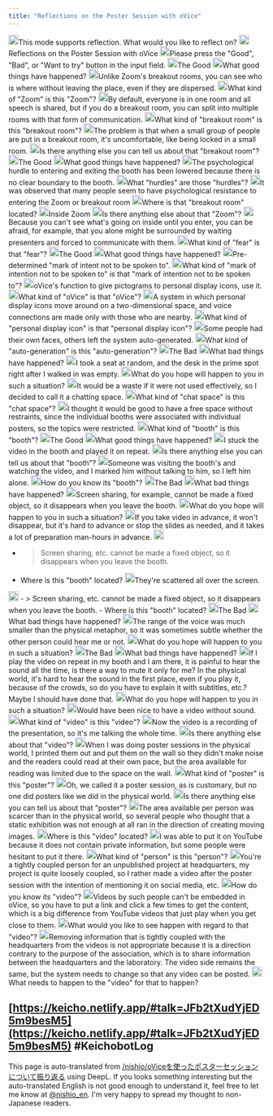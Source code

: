 ```yaml
---
title: "Reflections on the Poster Session with oVice"
---
```



<img src='https://scrapbox.io/api/pages/nishio/kei/icon' alt='/nishio/kei.icon' height="19.5"/>This mode supports reflection. What would you like to reflect on?
<img src='https://scrapbox.io/api/pages/nishio/human/icon' alt='/nishio/human.icon' height="19.5"/>Reflections on the Poster Session with oVice
<img src='https://scrapbox.io/api/pages/nishio/kei/icon' alt='/nishio/kei.icon' height="19.5"/>Please press the "Good", "Bad", or "Want to try" button in the input field.
<img src='https://scrapbox.io/api/pages/nishio/human/icon' alt='/nishio/human.icon' height="19.5"/>The Good
<img src='https://scrapbox.io/api/pages/nishio/kei/icon' alt='/nishio/kei.icon' height="19.5"/>What good things have happened?
<img src='https://scrapbox.io/api/pages/nishio/human/icon' alt='/nishio/human.icon' height="19.5"/>Unlike Zoom's breakout rooms, you can see who is where without leaving the place, even if they are dispersed.
<img src='https://scrapbox.io/api/pages/nishio/kei/icon' alt='/nishio/kei.icon' height="19.5"/>What kind of "Zoom" is this "Zoom"?
<img src='https://scrapbox.io/api/pages/nishio/human/icon' alt='/nishio/human.icon' height="19.5"/>By default, everyone is in one room and all speech is shared, but if you do a breakout room, you can split into multiple rooms with that form of communication.
<img src='https://scrapbox.io/api/pages/nishio/kei/icon' alt='/nishio/kei.icon' height="19.5"/>What kind of "breakout room" is this "breakout room"?
<img src='https://scrapbox.io/api/pages/nishio/human/icon' alt='/nishio/human.icon' height="19.5"/>The problem is that when a small group of people are put in a breakout room, it's uncomfortable, like being locked in a small room.
<img src='https://scrapbox.io/api/pages/nishio/kei/icon' alt='/nishio/kei.icon' height="19.5"/>Is there anything else you can tell us about that "breakout room"?
<img src='https://scrapbox.io/api/pages/nishio/human/icon' alt='/nishio/human.icon' height="19.5"/>The Good
<img src='https://scrapbox.io/api/pages/nishio/kei/icon' alt='/nishio/kei.icon' height="19.5"/>What good things have happened?
<img src='https://scrapbox.io/api/pages/nishio/human/icon' alt='/nishio/human.icon' height="19.5"/>The psychological hurdle to entering and exiting the booth has been lowered because there is no clear boundary to the booth.
<img src='https://scrapbox.io/api/pages/nishio/kei/icon' alt='/nishio/kei.icon' height="19.5"/>What "hurdles" are those "hurdles"?
<img src='https://scrapbox.io/api/pages/nishio/human/icon' alt='/nishio/human.icon' height="19.5"/>It was observed that many people seem to have psychological resistance to entering the Zoom or breakout room
<img src='https://scrapbox.io/api/pages/nishio/kei/icon' alt='/nishio/kei.icon' height="19.5"/>Where is that "breakout room" located?
<img src='https://scrapbox.io/api/pages/nishio/human/icon' alt='/nishio/human.icon' height="19.5"/>Inside Zoom
<img src='https://scrapbox.io/api/pages/nishio/kei/icon' alt='/nishio/kei.icon' height="19.5"/>Is there anything else about that "Zoom"?
<img src='https://scrapbox.io/api/pages/nishio/human/icon' alt='/nishio/human.icon' height="19.5"/>Because you can't see what's going on inside until you enter, you can be afraid, for example, that you alone might be surrounded by waiting presenters and forced to communicate with them.
<img src='https://scrapbox.io/api/pages/nishio/kei/icon' alt='/nishio/kei.icon' height="19.5"/>What kind of "fear" is that "fear"?
<img src='https://scrapbox.io/api/pages/nishio/human/icon' alt='/nishio/human.icon' height="19.5"/>The Good
<img src='https://scrapbox.io/api/pages/nishio/kei/icon' alt='/nishio/kei.icon' height="19.5"/>What good things have happened?
<img src='https://scrapbox.io/api/pages/nishio/human/icon' alt='/nishio/human.icon' height="19.5"/>Pre-determined "mark of intent not to be spoken to".
<img src='https://scrapbox.io/api/pages/nishio/kei/icon' alt='/nishio/kei.icon' height="19.5"/>What kind of "mark of intention not to be spoken to" is that "mark of intention not to be spoken to"?
<img src='https://scrapbox.io/api/pages/nishio/human/icon' alt='/nishio/human.icon' height="19.5"/>oVice's function to give pictograms to personal display icons, use it.
<img src='https://scrapbox.io/api/pages/nishio/kei/icon' alt='/nishio/kei.icon' height="19.5"/>What kind of "oVice" is that "oVice"?
<img src='https://scrapbox.io/api/pages/nishio/human/icon' alt='/nishio/human.icon' height="19.5"/>A system in which personal display icons move around on a two-dimensional space, and voice connections are made only with those who are nearby.
<img src='https://scrapbox.io/api/pages/nishio/kei/icon' alt='/nishio/kei.icon' height="19.5"/>What kind of "personal display icon" is that "personal display icon"?
<img src='https://scrapbox.io/api/pages/nishio/human/icon' alt='/nishio/human.icon' height="19.5"/>Some people had their own faces, others left the system auto-generated.
<img src='https://scrapbox.io/api/pages/nishio/kei/icon' alt='/nishio/kei.icon' height="19.5"/>What kind of "auto-generation" is this "auto-generation"?
<img src='https://scrapbox.io/api/pages/nishio/human/icon' alt='/nishio/human.icon' height="19.5"/>The Bad
<img src='https://scrapbox.io/api/pages/nishio/kei/icon' alt='/nishio/kei.icon' height="19.5"/>What bad things have happened?
<img src='https://scrapbox.io/api/pages/nishio/human/icon' alt='/nishio/human.icon' height="19.5"/>I took a seat at random, and the desk in the prime spot right after I walked in was empty.
<img src='https://scrapbox.io/api/pages/nishio/kei/icon' alt='/nishio/kei.icon' height="19.5"/>What do you hope will happen to you in such a situation?
<img src='https://scrapbox.io/api/pages/nishio/human/icon' alt='/nishio/human.icon' height="19.5"/>It would be a waste if it were not used effectively, so I decided to call it a chatting space.
<img src='https://scrapbox.io/api/pages/nishio/kei/icon' alt='/nishio/kei.icon' height="19.5"/>What kind of "chat space" is this "chat space"?
<img src='https://scrapbox.io/api/pages/nishio/human/icon' alt='/nishio/human.icon' height="19.5"/>I thought it would be good to have a free space without restraints, since the individual booths were associated with individual posters, so the topics were restricted.
<img src='https://scrapbox.io/api/pages/nishio/kei/icon' alt='/nishio/kei.icon' height="19.5"/>What kind of "booth" is this "booth"?
<img src='https://scrapbox.io/api/pages/nishio/human/icon' alt='/nishio/human.icon' height="19.5"/>The Good
<img src='https://scrapbox.io/api/pages/nishio/kei/icon' alt='/nishio/kei.icon' height="19.5"/>What good things have happened?
<img src='https://scrapbox.io/api/pages/nishio/human/icon' alt='/nishio/human.icon' height="19.5"/>I stuck the video in the booth and played it on repeat.
<img src='https://scrapbox.io/api/pages/nishio/kei/icon' alt='/nishio/kei.icon' height="19.5"/>Is there anything else you can tell us about that "booth"?
<img src='https://scrapbox.io/api/pages/nishio/human/icon' alt='/nishio/human.icon' height="19.5"/>Someone was visiting the booth's and watching the video, and I marked him without talking to him, so I left him alone.
<img src='https://scrapbox.io/api/pages/nishio/kei/icon' alt='/nishio/kei.icon' height="19.5"/>How do you know its "booth"?
<img src='https://scrapbox.io/api/pages/nishio/human/icon' alt='/nishio/human.icon' height="19.5"/>The Bad
<img src='https://scrapbox.io/api/pages/nishio/kei/icon' alt='/nishio/kei.icon' height="19.5"/>What bad things have happened?
<img src='https://scrapbox.io/api/pages/nishio/human/icon' alt='/nishio/human.icon' height="19.5"/>Screen sharing, for example, cannot be made a fixed object, so it disappears when you leave the booth.
<img src='https://scrapbox.io/api/pages/nishio/kei/icon' alt='/nishio/kei.icon' height="19.5"/>What do you hope will happen to you in such a situation?
<img src='https://scrapbox.io/api/pages/nishio/human/icon' alt='/nishio/human.icon' height="19.5"/>If you take video in advance, it won't disappear, but it's hard to advance or stop the slides as needed, and it takes a lot of preparation man-hours in advance.
<img src='https://scrapbox.io/api/pages/nishio/kei/icon' alt='/nishio/kei.icon' height="19.5"/>
- >  Screen sharing, etc. cannot be made a fixed object, so it disappears when you leave the booth.
- Where is this "booth" located?
<img src='https://scrapbox.io/api/pages/nishio/human/icon' alt='/nishio/human.icon' height="19.5"/>They're scattered all over the screen.
<img src='https://scrapbox.io/api/pages/nishio/kei/icon' alt='/nishio/kei.icon' height="19.5"/>
- >  Screen sharing, etc. cannot be made a fixed object, so it disappears when you leave the booth.
- Where is this "booth" located?
<img src='https://scrapbox.io/api/pages/nishio/human/icon' alt='/nishio/human.icon' height="19.5"/>The Bad
<img src='https://scrapbox.io/api/pages/nishio/kei/icon' alt='/nishio/kei.icon' height="19.5"/>What bad things have happened?
<img src='https://scrapbox.io/api/pages/nishio/human/icon' alt='/nishio/human.icon' height="19.5"/>The range of the voice was much smaller than the physical metaphor, so it was sometimes subtle whether the other person could hear me or not.
<img src='https://scrapbox.io/api/pages/nishio/kei/icon' alt='/nishio/kei.icon' height="19.5"/>What do you hope will happen to you in such a situation?
<img src='https://scrapbox.io/api/pages/nishio/human/icon' alt='/nishio/human.icon' height="19.5"/>The Bad
<img src='https://scrapbox.io/api/pages/nishio/kei/icon' alt='/nishio/kei.icon' height="19.5"/>What bad things have happened?
<img src='https://scrapbox.io/api/pages/nishio/human/icon' alt='/nishio/human.icon' height="19.5"/>If I play the video on repeat in my booth and I am there, it is painful to hear the sound all the time, is there a way to mute it only for me? In the physical world, it's hard to hear the sound in the first place, even if you play it, because of the crowds, so do you have to explain it with subtitles, etc.? Maybe I should have done that.
<img src='https://scrapbox.io/api/pages/nishio/kei/icon' alt='/nishio/kei.icon' height="19.5"/>What do you hope will happen to you in such a situation?
<img src='https://scrapbox.io/api/pages/nishio/human/icon' alt='/nishio/human.icon' height="19.5"/>Would have been nice to have a video without sound.
<img src='https://scrapbox.io/api/pages/nishio/kei/icon' alt='/nishio/kei.icon' height="19.5"/>What kind of "video" is this "video"?
<img src='https://scrapbox.io/api/pages/nishio/human/icon' alt='/nishio/human.icon' height="19.5"/>Now the video is a recording of the presentation, so it's me talking the whole time.
<img src='https://scrapbox.io/api/pages/nishio/kei/icon' alt='/nishio/kei.icon' height="19.5"/>Is there anything else about that "video"?
<img src='https://scrapbox.io/api/pages/nishio/human/icon' alt='/nishio/human.icon' height="19.5"/>When I was doing poster sessions in the physical world, I printed them out and put them on the wall so they didn't make noise and the readers could read at their own pace, but the area available for reading was limited due to the space on the wall.
<img src='https://scrapbox.io/api/pages/nishio/kei/icon' alt='/nishio/kei.icon' height="19.5"/>What kind of "poster" is this "poster"?
<img src='https://scrapbox.io/api/pages/nishio/human/icon' alt='/nishio/human.icon' height="19.5"/>Oh, we called it a poster session, as is customary, but no one did posters like we did in the physical world.
<img src='https://scrapbox.io/api/pages/nishio/kei/icon' alt='/nishio/kei.icon' height="19.5"/>Is there anything else you can tell us about that "poster"?
<img src='https://scrapbox.io/api/pages/nishio/human/icon' alt='/nishio/human.icon' height="19.5"/>The area available per person was scarcer than in the physical world, so several people who thought that a static exhibition was not enough at all ran in the direction of creating moving images.
<img src='https://scrapbox.io/api/pages/nishio/kei/icon' alt='/nishio/kei.icon' height="19.5"/>Where is this "video" located?
<img src='https://scrapbox.io/api/pages/nishio/human/icon' alt='/nishio/human.icon' height="19.5"/>I was able to put it on YouTube because it does not contain private information, but some people were hesitant to put it there.
<img src='https://scrapbox.io/api/pages/nishio/kei/icon' alt='/nishio/kei.icon' height="19.5"/>What kind of "person" is this "person"?
<img src='https://scrapbox.io/api/pages/nishio/human/icon' alt='/nishio/human.icon' height="19.5"/>You're a tightly coupled person for an unpublished project at headquarters, my project is quite loosely coupled, so I rather made a video after the poster session with the intention of mentioning it on social media, etc.
<img src='https://scrapbox.io/api/pages/nishio/kei/icon' alt='/nishio/kei.icon' height="19.5"/>How do you know its "video"?
<img src='https://scrapbox.io/api/pages/nishio/human/icon' alt='/nishio/human.icon' height="19.5"/>Videos by such people can't be embedded in oVice, so you have to put a link and click a few times to get the content, which is a big difference from YouTube videos that just play when you get close to them.
<img src='https://scrapbox.io/api/pages/nishio/kei/icon' alt='/nishio/kei.icon' height="19.5"/>What would you like to see happen with regard to that "video"?
<img src='https://scrapbox.io/api/pages/nishio/human/icon' alt='/nishio/human.icon' height="19.5"/>Removing information that is tightly coupled with the headquarters from the videos is not appropriate because it is a direction contrary to the purpose of the association, which is to share information between the headquarters and the laboratory. The video side remains the same, but the system needs to change so that any video can be posted.
<img src='https://scrapbox.io/api/pages/nishio/kei/icon' alt='/nishio/kei.icon' height="19.5"/>What needs to happen to the "video" for that to happen?

[https://keicho.netlify.app/#talk=JFb2tXudYjED5m9besM5](https://keicho.netlify.app/#talk=JFb2tXudYjED5m9besM5)
#KeichobotLog
---
This page is auto-translated from [/nishio/oViceを使ったポスターセッションについて振り返る](https://scrapbox.io/nishio/oViceを使ったポスターセッションについて振り返る) using DeepL. If you looks something interesting but the auto-translated English is not good enough to understand it, feel free to let me know at [@nishio_en](https://twitter.com/nishio_en). I'm very happy to spread my thought to non-Japanese readers.